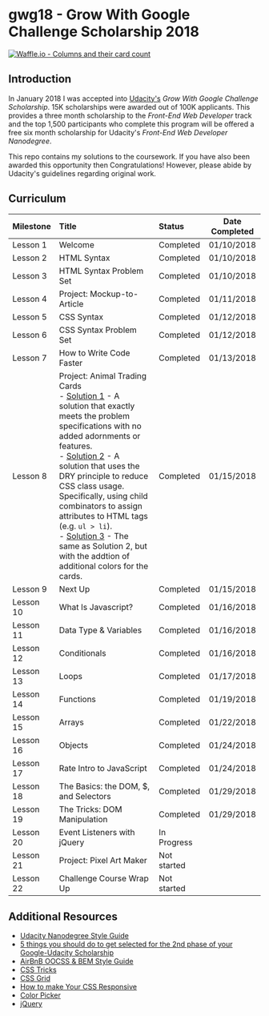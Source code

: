 # gwg18 - Grow With Google Challenge Scholarship 2018

[![Waffle.io - Columns and their card count](https://badge.waffle.io/jdmedlock/gwg18.svg?columns=all)](https://waffle.io/jdmedlock/gwg18)

## Introduction

In January 2018 I was accepted into [Udacity's](https://www.udacity.com) _Grow With Google Challenge Scholarship_. 15K scholarships were awarded out of 100K applicants. This provides a three month scholarship to the _Front-End Web Developer_ track and the top 1,500 participants who complete this program will be offered a free six month scholarship for Udacity's _Front-End Web Developer Nanodegree_.

This repo contains my solutions to the coursework. If you have also been awarded this opportunity then Congratulations! However, please abide by Udacity's guidelines regarding original work.

## Curriculum

| Milestone   | Title                        | Status      | Date Completed |
|:------------|:-----------------------------|:------------|:--------------:|
| Lesson 1   | Welcome                       | Completed   | 01/10/2018     |
| Lesson 2   | HTML Syntax                   | Completed   | 01/10/2018     |  
| Lesson 3   | HTML Syntax Problem Set       | Completed   | 01/10/2018     |   
| Lesson 4   | Project: Mockup-to-Article    | Completed   | 01/11/2018     |
| Lesson 5   | CSS Syntax                    | Completed   | 01/12/2018     |
| Lesson 6   | CSS Syntax Problem Set        | Completed   | 01/12/2018     |
| Lesson 7   | How to Write Code Faster      | Completed   | 01/13/2018     |
| Lesson 8   | Project: Animal Trading Cards <br> - [Solution 1](https://github.com/jdmedlock/gwg18/tree/development/lesson08/fend-animal-trading-cards-master) - A solution that exactly meets the problem specifications with no added adornments or features. <br> - [Solution 2](https://github.com/jdmedlock/gwg18/tree/development/lesson08/Alternative%201-fend-animal-trading-cards) - A solution that uses the DRY principle to reduce CSS class usage. Specifically, using child combinators to assign attributes to HTML tags (e.g. `ul > li`). <br>- [Solution 3](https://github.com/jdmedlock/gwg18/tree/development/lesson08/Alternative%202-fend-animal-trading-cards) - The same as Solution 2, but with the addtion of additional colors for the cards. | Completed   | 01/15/2018
| Lesson 9   | Next Up                       | Completed   | 01/15/2018     |
| Lesson 10  | What Is Javascript?           | Completed   | 01/16/2018     |
| Lesson 11  | Data Type & Variables         | Completed   | 01/16/2018     |
| Lesson 12  | Conditionals                  | Completed   | 01/16/2018     |
| Lesson 13  | Loops                         | Completed   | 01/17/2018     |
| Lesson 14  | Functions                     | Completed   | 01/19/2018     |
| Lesson 15  | Arrays                        | Completed   | 01/22/2018     |
| Lesson 16  | Objects                       | Completed   | 01/24/2018     |
| Lesson 17  | Rate Intro to JavaScript      | Completed   | 01/24/2018     |
| Lesson 18  | The Basics: the DOM, $, and Selectors | Completed | 01/29/2018     |
| Lesson 19  | The Tricks: DOM Manipulation  | Completed   | 01/29/2018     |
| Lesson 20  | Event Listeners with jQuery   | In Progress |      |
| Lesson 21  | Project: Pixel Art Maker      | Not started |      |
| Lesson 22  | Challenge Course Wrap Up      | Not started |      |

## Additional Resources

- [Udacity Nanodegree Style Guide](https://udacity.github.io/frontend-nanodegree-styleguide/)
- [5 things you should do to get selected for the 2nd phase of your Google-Udacity Scholarship](https://medium.com/udacity/the-5-things-you-need-to-do-to-get-selected-for-the-2nd-phase-of-your-google-udacity-scholarship-649f22376030)
- [AirBnB OOCSS & BEM Style Guide](https://github.com/airbnb/css#oocss-and-bem)
- [CSS Tricks](https://css-tricks.com/)
- [CSS Grid](https://cssgridgarden.com/)
- [How to make Your CSS Responsive](https://medium.freecodecamp.org/how-to-make-your-html-responsive-by-adding-a-single-line-of-css-2a62de81e431)
- [Color Picker](paletton.com)
- [jQuery](http://jquery.com/)